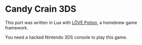 # **Candy Crain 3DS**

This port was written in Lua with [LÖVE Potion](https://lovebrew.org), a homebrew game framework.  
  
You need a hacked Nintendo 3DS console to play this game.  